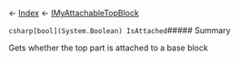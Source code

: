 ← [Index](Api-Index) ← [IMyAttachableTopBlock](Sandbox.ModAPI.Ingame.IMyAttachableTopBlock)

```csharp[bool](System.Boolean) IsAttached```##### Summary

Gets whether the top part is attached to a base block


